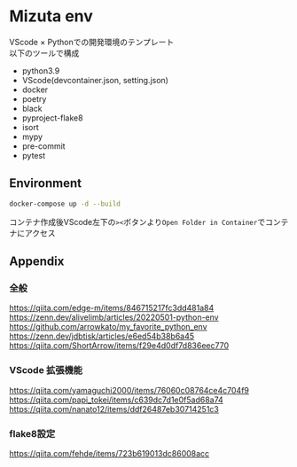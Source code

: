 # Mizuta env

VScode × Pythonでの開発環境のテンプレート \
以下のツールで構成

- python3.9
- VScode(devcontainer.json, setting.json)
- docker
- poetry
- black
- pyproject-flake8
- isort
- mypy
- pre-commit
- pytest

## Environment

``` bash
docker-compose up -d --build
```

コンテナ作成後VScode左下の`><`ボタンより`Open Folder in Container`でコンテナにアクセス

## Appendix

### 全般

<https://qiita.com/edge-m/items/846715217fc3dd481a84> \
<https://zenn.dev/alivelimb/articles/20220501-python-env> \
<https://github.com/arrowkato/my_favorite_python_env> \
<https://zenn.dev/jdbtisk/articles/e6ed54b38b6a45> \
<https://qiita.com/ShortArrow/items/f29e4d0df7d836eec770>

### VScode 拡張機能

<https://qiita.com/yamaguchi2000/items/76060c08764ce4c704f9> \
<https://qiita.com/papi_tokei/items/c639dc7d1e0f5ad68a74> \
<https://qiita.com/nanato12/items/ddf26487eb30714251c3>

### flake8設定

<https://qiita.com/fehde/items/723b619013dc86008acc>
